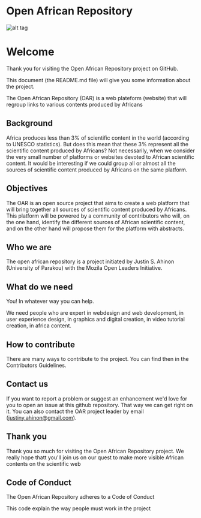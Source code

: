 # Open African Repository

![alt tag](https://user-images.githubusercontent.com/33403964/38339726-b541dde2-3867-11e8-83d3-99e8b342d949.png)

# Welcome
Thank you for visiting the Open African Repository project on GitHub.

This document (the README.md file) will give you some information about the project.

The Open African Repository (OAR) is a web plateform (website) that will regroup links to various contents produced by Africans

## Background
Africa produces less than 3% of scientific content in the world (according to UNESCO statistics). But does this mean that these 3% represent all the scientific content produced by Africans?
Not necessarily, when we consider the very small number of platforms or websites devoted to African scientific content.
It would be interesting if we could group all or almost all the sources of scientific content produced by Africans on the same platform.

## Objectives
The OAR is an open source project that aims to create a web platform that will bring together all sources of scientific content produced by Africans.
This platform will be powered by a community of contributors who will, on the one hand, identify the different sources of African scientific content, and on the other hand will propose them for the platform with abstracts.

## Who we are
The open african repository is a project initiated by Justin S. Ahinon (University of Parakou) with the Mozila Open Leaders Initiative. 

## What do we need
You! In whatever way you can help.

We need people who are expert in webdesign and web development, in user experience design, in graphics and digital creation, in video tutorial creation, in africa content. 

## How to contribute
There are many ways to contribute to the project. You can find then in the Contributors Guidelines.

## Contact us

If you want to report a problem or suggest an enhancement we'd love for you to open an issue at this github repository. That way we can get right on it. You can also contact the OAR project leader by email (justiny.ahinon@gmail.com).

## Thank you

Thank you so much for visiting the Open African Repository project. We really hope thatt you'll join us on our quest to make more visible African contents on the scientific web

## Code of Conduct
The Open African Repository adheres to a Code of Conduct

This code explain the way people must work in the project

